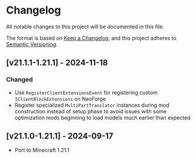 # Changelog
All notable changes to this project will be documented in this file.

The format is based on [Keep a Changelog](https://keepachangelog.com/en/1.0.0/),
and this project adheres to [Semantic Versioning](https://semver.org/spec/v2.0.0.html).

## [v21.1.1-1.21.1] - 2024-11-18
### Changed
- Use `RegisterClientExtensionsEvent` for registering custom `IClientBlockExtensions` on NeoForge
- Register specialized `MultiPartTranslator` instances during mod construction instead of setup phase to avoid issues with some optimization mods beginning to load models much earlier than expected

## [v21.1.0-1.21.1] - 2024-09-17
- Port to Minecraft 1.21.1
